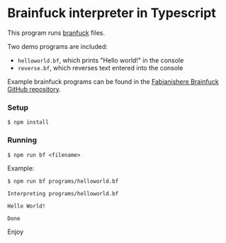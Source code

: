 # Brainfuck interpreter in Typescript

This program runs [branfuck](https://en.wikipedia.org/wiki/Brainfuck) files.

Two demo programs are included:

- `helloworld.bf`, which prints "Hello world!" in the console
- `reverse.bf`, which reverses text entered into the console

Example brainfuck programs can be found in the [Fabianishere Brainfuck GitHub repository](https://github.com/fabianishere/brainfuck).

### Setup

```console
$ npm install
```

### Running

```console
$ npm run bf <filename>
```

Example:

```console
$ npm run bf programs/helloworld.bf

Interpreting programs/helloworld.bf

Hello World!

Done
```

Enjoy
